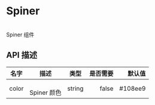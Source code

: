 # Spiner
<br/>  Spiner 组件<br/> 


## API 描述
|名字| 描述|类型|是否需要|默认值|
| ------------- |:-------------:|:-----:| -----:|-----:|
|color|<br/>    Spiner 颜色<br/>   |string|false|#108ee9|
    